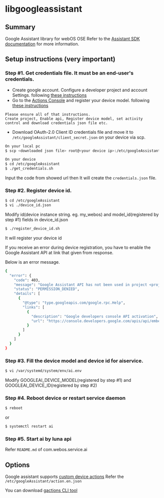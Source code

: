 # libgoogleassistant

## Summary

Google Assistant library for webOS OSE
Refer to the [Assistant SDK documentation](https://developers.google.com/assistant/sdk/) for more information.

## Setup instructions (very important)

### Step #1. Get credentials file. It must be an end-user's credentials.

* Create google account. Configure a developer project and account Settings. following [these instructions](https://developers.google.com/assistant/sdk/guides/service/python/embed/config-dev-project-and-account)
* Go to the [Actions Console](https://console.actions.google.com/) and register your device model. following [these instructions](https://developers.google.com/assistant/sdk/guides/service/python/embed/register-device)
```
Please ensure all of that instructions.
Create project, Enable api, Register device model, set activity control and download credentials json file etc.
```
* Download OAuth-2.0 Client ID credentials file and move it to ``/etc/googleAssistant/client_secret.json`` on your device via scp.
```bash
On your local pc
$ scp <downloaded json file> root@<your device ip>:/etc/googleAssistant/client_secret.json

On your device
$ cd /etc/googleAssistant
$ ./get_credentials.sh
```
Input the code from showed url then It will create the ``credentials.json`` file.


### Step #2. Register device id.

```bash
$ cd /etc/googleAssistant
$ vi ./device_id.json
```
Modify id(device instance string. eg. my_webos) and model_id(registered by step #1) fields in device_id.json

```bash
$ ./register_device_id.sh
```
It will register your device id

If you receive an error during device registration, you have to enable the Google Assistant API at link that given from response. 

Below is an error message.
```bash
{
  "error": {
    "code": 403,
    "message": "Google Assistant API has not been used in project <project No> before or it is disabled. Enable it by visiting https://console.developers.google.com/apis/api/embeddedassistant.googleapis.com/overview?project=<project No> then retry. If you enabled this API recently, wait a few minutes for the action to propagate to our systems and retry.",
    "status": "PERMISSION_DENIED",
    "details": [
      {
        "@type": "type.googleapis.com/google.rpc.Help",
        "links": [
          {
            "description": "Google developers console API activation",
            "url": "https://console.developers.google.com/apis/api/embeddedassistant.googleapis.com/overview?project=<project No>"
          }
        ]
      }
    ]
  }
}
```

### Step #3. Fill the device model and device id for aiservice.

```bash
$ vi /var/systemd/system/env/ai.env
```
Modify GOOGLEAI_DEVICE_MODEL(registered by step #1) and GOOGLEAI_DEVICE_ID(registered by step #2)


### Step #4. Reboot device or restart service daemon

```bash
$ reboot
```
or
```bash
$ systemctl restart ai
```


### Step #5. Start ai by luna api
Refer ``README.md`` of com.webos.service.ai


## Options

Google assistant supports [custom device actions](https://developers.google.com/assistant/sdk/guides/service/python/extend/custom-actions)
Refer the ``/etc/googleAssistant/action.en.json``

You can download [gactions CLI tool](https://developers.google.com/actions/tools/gactions-cli)
